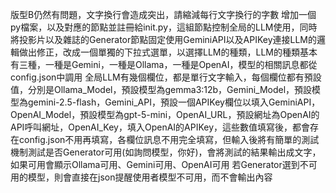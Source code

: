 版型B仍然有問題，文字換行會造成突出，請縮減每行文字換行的字數
增加一個py檔案，以及對應的節點並註冊給init.py，這組節點控制全局的LLM使用，同時將投影片以及雜誌的Generator節點固定使用GeminiAPI以及APIKey連接LLM的邏輯做出修正，改成一個單獨的下拉式選單，以選擇LLM的種類，LLM的種類基本有三種，一種是Gemini，一種是Ollama，一種是OpenAI，模型的相關訊息都從config.json中調用
全局LLM有幾個欄位，都是單行文字輸入，每個欄位都有預設值，分別是Ollama_Model，預設模型為gemma3:12b，Gemini_Model，預設模型為gemini-2.5-flash，Gemini_API，預設一個APIKey欄位以填入GeminiAPI，OpenAI_Model，預設模型為gpt-5-mini，OpenAI_URL，預設網址為OpenAI的API呼叫網址，OpenAI_Key，填入OpenAI的APIKey，這些數值填寫後，都會存在config.json不用再填寫，各欄位訊息不用完全填寫，但輸入後將有簡單的測試機制測試是否Generator可用(如詢問模型，你好)，會將測試的結果輸出成文字，如果可用會顯示Ollama可用、Gemini可用、OpenAI可用
若Generator選到不可用的模型，則會直接在json提醒使用者模型不可用，而不會輸出內容